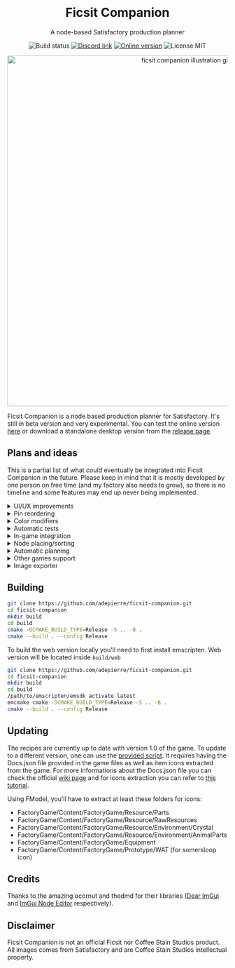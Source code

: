 <h1 align="center" style="margin-top: 0px;">Ficsit Companion</h1>

<p align="center">A node-based Satisfactory production planner</p>

<div align="center">
    <img src="https://github.com/adepierre/ficsit-companion/actions/workflows/build.yaml/badge.svg" alt="Build status">
    <a href="https://discord.gg/JntZTZehQB" target="_blank"><img src="https://badgen.net/badge/icon/Discord?icon=discord&label" alt="Discord link"></a>
    <a href="https://adepierre.github.io/ficsit-companion/" target="_blank"><img src="https://badgen.net/badge/%F0%9F%8C%90/Online%20version/blue" alt="Online version"></a>
    <img src="https://badgen.net/badge/license/MIT/orange" alt="License MIT">
</div>

<p align="center" style="margin-bottom: 0px !important;">
  <img width="800" src="https://github.com/user-attachments/assets/8ff8ac2e-513b-4cf1-b10a-b65937dc81ce" alt="ficsit companion illustration gif" align="center">
</p>

Ficsit Companion is a node based production planner for Satisfactory. It's still in beta version and very experimental. You can test the online version [here](https://adepierre.github.io/ficsit-companion/) or download a standalone desktop version from the [release page](https://github.com/adepierre/ficsit-companion/releases/latest).

## Plans and ideas

This is a partial list of what *could* eventually be integrated into Ficsit Companion in the future. Please keep in mind that it is mostly developed by one person on free time (and my factory also needs to grow), so there is no timeline and some features may end up never being implemented.

<details>
<summary>UI/UX improvements</summary>

Usually, I tend to favor functionnality before look (please don't judge my shoebox factories). As a consequence the UI and web version are currently not very pretty and lots of thing could be improved visually for a better experience.
</details>

<details>
<summary>Pin reordering</summary>

Inside a node, in/out pins order is irrelevant. However, being able to reorder them could be helpful to get cleaner layouts with less link crossing overall. Currently a partial solution is implemented: pins are automatically sorted based on the position of the linked node (if any).
</details>

<details>
<summary>Color modifiers</summary>

Adding the ability to change colors for links/nodes would definitely help having better organized graphs.
</details>

<details>
<summary>Automatic tests</summary>

This is more a developper thing, but adding automatic tests using the [ImGui Test Engine](https://github.com/ocornut/imgui_test_engine) would be very helpful to speed up development and debugging, avoid regressions etc...
</details>

<details>
<summary>In-game integration</summary>

I don't know much about Satisfactory mods, but as this is a C++ project using ImGui, I think it may be possible to have it integrated directly in game as a mod/part of a mod. At the moment this is just an idea though, and it would probably require a lot of tweaking to have it working.
</details>

<details>
<summary>Node placing/sorting</summary>

Having a button to automatically sort/place all the nodes on screen to minimize link crossing would be very useful. Not sure how to implement it properly yet though.
</details>

<details>
<summary>Automatic planning</summary>

I'm not a fan of fully automatic tools that can generate full optimized production chains, as I think they take away part of the fun of the planning phase. That being said, it could still be useful to add an option to expand a pin with a full production chain. Development-wise, it may be quite hard to implement from scratch, but using a tool like lpsolve could be fairly easy, assuming it's possible to translate Satisfactory constraints into the chosen solver language.
</details>

<details>
<summary>Other games support</summary>

The main concept of node editor production planner is not specific to Satisfactory and could be extended to other similar games (Factorio, Dyson Sphere Program...). The only requirement would be the possibility to generate a similar recipes json file (and potentially have images for the items).
</details>

<details>
<summary>Image exporter</summary>

Currently, if you want to visualize a previously generated production chain, you need to reopen it inside Ficsit Companion. It means each node takes a lot of space with all the pins. It would be helpful to have an option to export it to a more compact format, potentially an image, where you can easily see everything at a glance. This could either be integrated directly in the app or as a side script reading from a saved file.
</details>


## Building

```bash
git clone https://github.com/adepierre/ficsit-companion.git
cd ficsit-companion
mkdir build
cd build
cmake -DCMAKE_BUILD_TYPE=Release -S .. -B .
cmake --build . --config Release
```

To build the web version locally you'll need to first install emscripten. Web version will be located inside ``build/web``
```bash
git clone https://github.com/adepierre/ficsit-companion.git
cd ficsit-companion
mkdir build
cd build
/path/to/emscripten/emsdk activate latest
emcmake cmake -DCMAKE_BUILD_TYPE=Release -S .. -B .
cmake --build . --config Release
```

## Updating

The recipes are currently up to date with version 1.0 of the game. To update to a different version, one can use the [provided script](scripts/data_extractor.py). It requires having the Docs.json file provided in the game files as well as item icons extracted from the game. For more informations about the Docs.json file you can check the official [wiki page](https://satisfactory.wiki.gg/wiki/Community_resources) and for icons extraction you can refer to [this tutorial](https://docs.ficsit.app/satisfactory-modding/latest/Development/ExtractGameFiles.html).

Using FModel, you'll have to extract at least these folders for icons:
- FactoryGame/Content/FactoryGame/Resource/Parts
- FactoryGame/Content/FactoryGame/Resource/RawResources
- FactoryGame/Content/FactoryGame/Resource/Environment/Crystal
- FactoryGame/Content/FactoryGame/Resource/Environment/AnimalParts
- FactoryGame/Content/FactoryGame/Equipment
- FactoryGame/Content/FactoryGame/Prototype/WAT (for somersloop icon)

## Credits

Thanks to the amazing ocornut and thedmd for their libraries ([Dear ImGui](https://github.com/ocornut/imgui/) and [ImGui Node Editor](https://github.com/thedmd/imgui-node-editor) respectively).

## Disclaimer

Ficsit Companion is not an official Ficsit nor Coffee Stain Studios product. All images comes from Satisfactory and are Coffee Stain Studios intellectual property.
